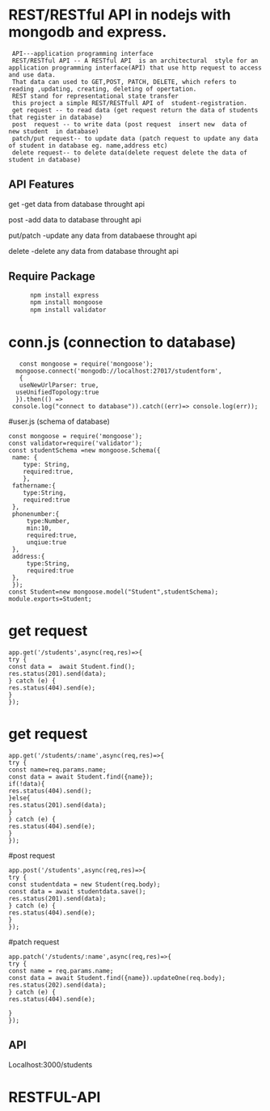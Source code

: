 
#  REST/RESTful API in nodejs with mongodb and express.
  
     API---application programming interface
	 REST/RESTful API -- A RESTful API  is an architectural  style for an application programming interface(API) that use http request to access and use data.
	 That data can used to GET,POST, PATCH, DELETE, which refers to reading ,updating, creating, deleting of opertation.
	 REST stand for representational state transfer
     this project a simple REST/RESTfull API of  student-registration.
     get request -- to read data (get request return the data of students that register in database)
     post  request -- to write data (post request  insert new  data of  new student  in database)
     patch/put request-- to update data (patch request to update any data of student in database eg. name,address etc)
     delete request-- to delete data(delete request delete the data of student in database)
 

## API Features
 
 
get  -get data from database throught api

post -add data to database  throught api 

put/patch -update any data from databaese throught api 

delete -delete any data from database throught  api
  
## Require Package 

```bash
	  npm install express
	  npm install mongoose
	  npm install validator

```
  # conn.js (connection to database)
       const mongoose = require('mongoose');
      mongoose.connect('mongodb://localhost:27017/studentform',
       { 
	   useNewUrlParser: true, 
      useUnifiedTopology:true
      }).then(() =>
     console.log("connect to database")).catch((err)=> console.log(err));
     
     
 #user.js (schema of database)
 
    const mongoose = require('mongoose');
    const validator=require('validator');
    const studentSchema =new mongoose.Schema({
     name: {
        type: String,
        required:true,
        },
     fathername:{
        type:String,
        required:true
     },
     phonenumber:{
         type:Number,
         min:10,
         required:true,
         unqiue:true
     },
     address:{
         type:String,
         required:true
     },
     });
    const Student=new mongoose.model("Student",studentSchema);
    module.exports=Student;

# get request
    app.get('/students',async(req,res)=>{ 
    try {
    const data =  await Student.find();
    res.status(201).send(data);
    } catch (e) {
    res.status(404).send(e);
    }
    });
# get request
    app.get('/students/:name',async(req,res)=>{
    try {
    const name=req.params.name;
    const data = await Student.find({name});
    if(!data){
    res.status(404).send();
    }else{
    res.status(201).send(data);
    }  
    } catch (e) {
    res.status(404).send(e);
    }
    });
#post request

    app.post('/students',async(req,res)=>{
    try {
    const studentdata = new Student(req.body); 
    const data = await studentdata.save();
    res.status(201).send(data);
    } catch (e) {
    res.status(404).send(e);
    }   
    });
#patch request

    app.patch('/students/:name',async(req,res)=>{ 
    try {
    const name = req.params.name;
    const data = await Student.find({name}).updateOne(req.body);
    res.status(202).send(data); 
    } catch (e) {
    res.status(404).send(e);
 
    }
    });
## API 
Localhost:3000/students

# RESTFUL-API
